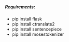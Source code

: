 
##### Requirements:
- pip install flask
- pip install ctranslate2
- pip install sentencepiece
- pip install mosestokenizer  
